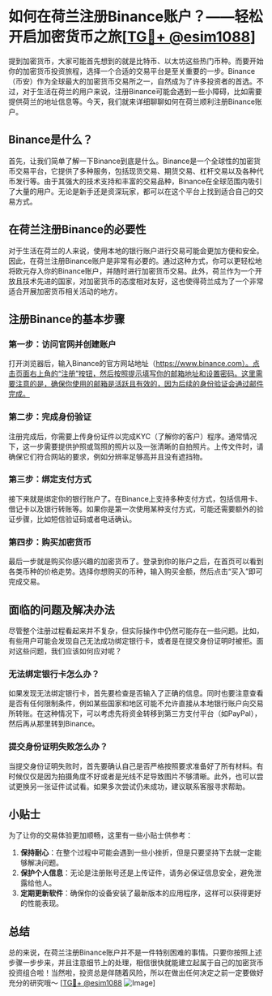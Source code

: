 # 如何在荷兰注册Binance账户？——轻松开启加密货币之旅[[TG💪+ @esim1088](https://t.me/s/esim1088)]

提到加密货币，大家可能首先想到的就是比特币、以太坊这些热门币种。而要开始你的加密货币投资旅程，选择一个合适的交易平台是至关重要的一步。Binance（币安）作为全球最大的加密货币交易所之一，自然成为了许多投资者的首选。不过，对于生活在荷兰的用户来说，注册Binance可能会遇到一些小障碍，比如需要提供荷兰的地址信息等。今天，我们就来详细聊聊如何在荷兰顺利注册Binance账户。

## Binance是什么？

首先，让我们简单了解一下Binance到底是什么。Binance是一个全球性的加密货币交易平台，它提供了多种服务，包括现货交易、期货交易、杠杆交易以及各种代币发行等。由于其强大的技术支持和丰富的交易品种，Binance在全球范围内吸引了大量的用户。无论是新手还是资深玩家，都可以在这个平台上找到适合自己的交易方式。

## 在荷兰注册Binance的必要性

对于生活在荷兰的人来说，使用本地的银行账户进行交易可能会更加方便和安全。因此，在荷兰注册Binance账户是非常有必要的。通过这种方式，你可以更轻松地将欧元存入你的Binance账户，并随时进行加密货币交易。此外，荷兰作为一个开放且技术先进的国家，对加密货币的态度相对友好，这也使得荷兰成为了一个非常适合开展加密货币相关活动的地方。

## 注册Binance的基本步骤

### 第一步：访问官网并创建账户

打开浏览器后，输入Binance的官方网站地址（https://www.binance.com）。点击页面右上角的“注册”按钮，然后按照提示填写你的邮箱地址和设置密码。这里需要注意的是，确保你使用的邮箱是活跃且有效的，因为后续的身份验证会通过邮件完成。

### 第二步：完成身份验证

注册完成后，你需要上传身份证件以完成KYC（了解你的客户）程序。通常情况下，这一步需要提供护照或驾照的照片以及一张清晰的自拍照片。上传文件时，请确保它们符合网站的要求，例如分辨率足够高并且没有遮挡物。

### 第三步：绑定支付方式

接下来就是绑定你的银行账户了。在Binance上支持多种支付方式，包括信用卡、借记卡以及银行转账等。如果你是第一次使用某种支付方式，可能还需要额外的验证步骤，比如短信验证码或者电话确认。

### 第四步：购买加密货币

最后一步就是购买你感兴趣的加密货币了。登录到你的账户之后，在首页可以看到各类币种的价格走势。选择你想购买的币种，输入购买金额，然后点击“买入”即可完成交易。

## 面临的问题及解决办法

尽管整个注册过程看起来并不复杂，但实际操作中仍然可能存在一些问题。比如，有些用户可能会发现自己无法成功绑定银行卡，或者是在提交身份证明时被拒。面对这些问题，我们应该如何应对呢？

### 无法绑定银行卡怎么办？

如果发现无法绑定银行卡，首先要检查是否输入了正确的信息。同时也要注意查看是否有任何限制条件，例如某些国家和地区可能不允许直接从本地银行账户向交易所转账。在这种情况下，可以考虑先将资金转移到第三方支付平台（如PayPal），然后再从那里转到Binance。

### 提交身份证明失败怎么办？

当提交身份证明失败时，首先要确认自己是否严格按照要求准备好了所有材料。有时候仅仅是因为拍摄角度不好或者是光线不足导致图片不够清晰。此外，也可以尝试更换另一张证件试试看。如果多次尝试仍未成功，建议联系客服寻求帮助。

## 小贴士

为了让你的交易体验更加顺畅，这里有一些小贴士供参考：

1. **保持耐心**：在整个过程中可能会遇到一些小挫折，但是只要坚持下去就一定能够解决问题。
2. **保护个人信息**：无论是注册账号还是上传证件，请务必保证信息安全，避免泄露给他人。
3. **定期更新软件**：确保你的设备安装了最新版本的应用程序，这样可以获得更好的性能表现。

## 总结

总的来说，在荷兰注册Binance账户并不是一件特别困难的事情。只要你按照上述步骤一步步来，并且注意细节上的处理，相信很快就能建立起属于自己的加密货币投资组合啦！当然啦，投资总是伴随着风险，所以在做出任何决定之前一定要做好充分的研究哦～ [[TG💪+ @esim1088](https://t.me/s/esim1088) ![Image](https://i.postimg.cc/4NQfJmqS/Snipaste-2025-05-13-00-14-12.png)]